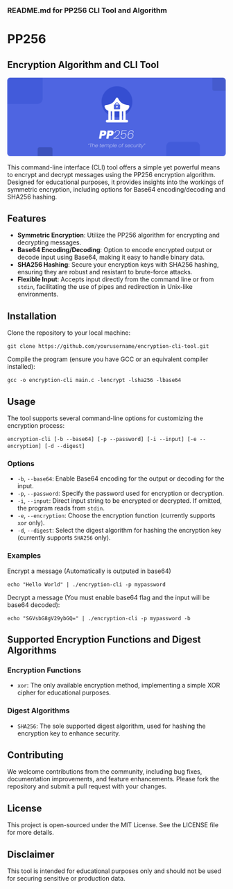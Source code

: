 ### README.md for PP256 CLI Tool and Algorithm

# PP256 
## Encryption Algorithm and CLI Tool

![alt text](./assets/logo.png)

This command-line interface (CLI) tool offers a simple yet powerful means to encrypt and decrypt messages using the PP256 encryption algorithm. Designed for educational purposes, it provides insights into the workings of symmetric encryption, including options for Base64 encoding/decoding and SHA256 hashing.

## Features

- **Symmetric Encryption**: Utilize the PP256 algorithm for encrypting and decrypting messages.
- **Base64 Encoding/Decoding**: Option to encode encrypted output or decode input using Base64, making it easy to handle binary data.
- **SHA256 Hashing**: Secure your encryption keys with SHA256 hashing, ensuring they are robust and resistant to brute-force attacks.
- **Flexible Input**: Accepts input directly from the command line or from `stdin`, facilitating the use of pipes and redirection in Unix-like environments.

## Installation

Clone the repository to your local machine:

```
git clone https://github.com/yourusername/encryption-cli-tool.git
```

Compile the program (ensure you have GCC or an equivalent compiler installed):

```
gcc -o encryption-cli main.c -lencrypt -lsha256 -lbase64
```

## Usage

The tool supports several command-line options for customizing the encryption process:

```
encryption-cli [-b --base64] [-p --password] [-i --input] [-e --encryption] [-d --digest]
```

### Options

- `-b`, `--base64`: Enable Base64 encoding for the output or decoding for the input.
- `-p`, `--password`: Specify the password used for encryption or decryption.
- `-i`, `--input`: Direct input string to be encrypted or decrypted. If omitted, the program reads from `stdin`.
- `-e`, `--encryption`: Choose the encryption function (currently supports `xor` only).
- `-d`, `--digest`: Select the digest algorithm for hashing the encryption key (currently supports `SHA256` only).

### Examples

Encrypt a message (Automatically is outputed in base64)

```
echo "Hello World" | ./encryption-cli -p mypassword
```

Decrypt a message (You must enable base64 flag and the input will be base64 decoded):

```
echo "SGVsbG8gV29ybGQ=" | ./encryption-cli -p mypassword -b
```

## Supported Encryption Functions and Digest Algorithms

### Encryption Functions

- `xor`: The only available encryption method, implementing a simple XOR cipher for educational purposes.

### Digest Algorithms

- `SHA256`: The sole supported digest algorithm, used for hashing the encryption key to enhance security.

## Contributing

We welcome contributions from the community, including bug fixes, documentation improvements, and feature enhancements. Please fork the repository and submit a pull request with your changes.

## License

This project is open-sourced under the MIT License. See the LICENSE file for more details.

## Disclaimer

This tool is intended for educational purposes only and should not be used for securing sensitive or production data.
